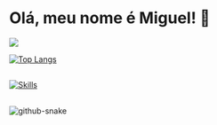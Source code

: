 # Olá, meu nome é Miguel! 🤙

<picture>
  <source
    srcset="https://github-readme-stats.vercel.app/api?username=miguelkapicius&show_icons=true&theme=tokyonight"
    media="(prefers-color-scheme: dark)"
  />
  <source
    srcset="https://github-readme-stats.vercel.app/api?username=anuraghazra&show_icons=true&theme=transparent"
    media="(prefers-color-scheme: light), (prefers-color-scheme: no-preference)"
  />
  <img src="https://github-readme-stats.vercel.app/api?username=anuraghazra&show_icons=true" />
</picture>

[![Top Langs](https://github-readme-stats.vercel.app/api/top-langs/?username=miguelkapicius&theme=tokyonight&layout=donut)](https://github.com/miguelkapicius/github-readme-stats)

##

[![Skills](https://devicons.dev.br/icons?icon=Python,html,css,javascript,astro,figma,linux&theme=dark)](https://devicons.dev.br/)

##

<picture>
  <source media="(prefers-color-scheme: dark)" srcset="github-snake-dark.svg" />
  <source media="(prefers-color-scheme: light)" srcset="github-snake.svg" />
  <img alt="github-snake" src="github-snake.svg" />
</picture>
